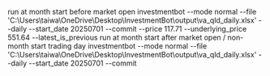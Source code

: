 run at month start before market open
investmentbot --mode normal --file 'C:\Users\taiwa\OneDrive\Desktop\InvestmentBot\output\va_qld_daily.xlsx'  --daily --start_date 20250701 --commit --price 117.71 --underlying_price 551.64 --latest_is_previous
run at month start after market open / non-month start trading day
investmentbot --mode normal --file 'C:\Users\taiwa\OneDrive\Desktop\InvestmentBot\output\va_qld_daily.xlsx'  --daily --start_date 20250701 --commit